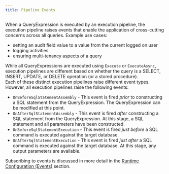 ```yaml
---
title: Pipeline Events
---
```


When a QueryExpression is executed by an execution pipeline, the execution pipeline raises events that enable the application of cross-cutting concerns across all queries.  Example use cases: 
* setting an audit field value to a value from the current logged on user
* logging activities
* ensuring multi-tenancy aspects of a query

While all QueryExpressions are executed using ```Execute``` or ```ExecuteAsync```, execution pipelines are different based on whether the query is a SELECT, INSERT, UPDATE, or DELETE operation (or a stored procedure).  
Each of these distinct execution pipelines raise different event types.  However, all execution pipelines raise the following events:
* ```OnBeforeSqlStatementAssembly``` - This event is fired *prior* to constructing a SQL statement from the QueryExpression.  The QueryExpression can be modified at this point.
* ```OnAfterSqlStatementAssembly``` - This event is fired *after* constructing a SQL statement from the QueryExpression.  At this stage, a SQL statement and all parameters have been constructed.
* ```OnBeforeSqlStatementExecution``` - This event is fired *just before* a SQL command is executed against the target database.
* ```OnAfterSqlStatementExecution``` - This event is fired *just after* a SQL command is executed against the target database.  At this stage, any output parameters are available.

Subscribing to events is discussed in more detail in the [Runtime Configuration (Events)](/AdvancedRuntimeConfiguration/Events) section.